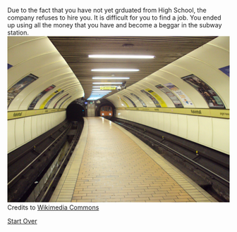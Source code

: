 Due to the fact that you have not yet grduated from High School, the company refuses to hire you. It is difficult for you to find a job. You ended up using all the money that you have and become a beggar in the subway station.
![Subway Station](subway-station.JPG)  
Credits to [Wikimedia Commons](https://commons.wikimedia.org/wiki/File:Kelvinhall_subway_station,_Glasgow_-_DSC06276.JPG)  

[Start Over](../kicked-out.md)